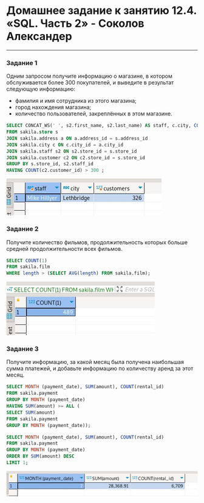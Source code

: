 # Домашнее задание к занятию 12.4. «SQL. Часть 2» - Соколов Александер

---

### Задание 1

Одним запросом получите информацию о магазине, в котором обслуживается более 300 покупателей, и выведите в результат следующую информацию: 
- фамилия и имя сотрудника из этого магазина;
- город нахождения магазина;
- количество пользователей, закреплённых в этом магазине.

```sql
SELECT CONCAT_WS(' ', s2.first_name, s2.last_name) AS staff, c.city, COUNT(c2.customer_id) as customers
FROM sakila.store s 
JOIN sakila.address a ON a.address_id = s.address_id 
JOIN sakila.city c ON c.city_id = a.city_id 
JOIN sakila.staff s2 ON s2.store_id = s.store_id 
JOIN sakila.customer c2 ON c2.store_id = s.store_id 
GROUP BY s.store_id, s2.staff_id 
HAVING COUNT(c2.customer_id) > 300 ;
```

![1-1](https://github.com/sakol86/netology/blob/ready/12.4/1-1.JPG)

### Задание 2

Получите количество фильмов, продолжительность которых больше средней продолжительности всех фильмов.

```sql
SELECT COUNT(1) 
FROM sakila.film 
WHERE length > (SELECT AVG(length) FROM sakila.film);
```

![2-1](https://github.com/sakol86/netology/blob/ready/12.4/2-1.JPG)


### Задание 3

Получите информацию, за какой месяц была получена наибольшая сумма платежей, и добавьте информацию по количеству аренд за этот месяц.

```sql
SELECT MONTH (payment_date), SUM(amount), COUNT(rental_id) 
FROM sakila.payment 
GROUP BY MONTH (payment_date)
HAVING SUM(amount) >= ALL (
SELECT SUM(amount)
FROM sakila.payment 
GROUP BY MONTH (payment_date));
```
```sql
SELECT MONTH (payment_date), SUM(amount), COUNT(rental_id) 
FROM sakila.payment 
GROUP BY MONTH (payment_date)
ORDER BY SUM(amount) DESC 
LIMIT 1;
```

![3-1](https://github.com/sakol86/netology/blob/ready/12.4/3-1.JPG)
